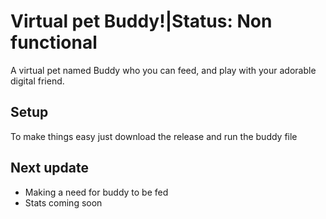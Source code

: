 # Virtual pet Buddy!|Status: Non functional
A virtual pet named Buddy who you can feed, and play with your adorable digital friend.
## Setup
 To make things easy just download the release and run the buddy file

## Next update
- Making a need for buddy to be fed
- Stats coming soon
